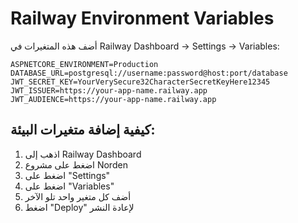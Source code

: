 # Railway Environment Variables

أضف هذه المتغيرات في Railway Dashboard → Settings → Variables:

```
ASPNETCORE_ENVIRONMENT=Production
DATABASE_URL=postgresql://username:password@host:port/database
JWT_SECRET_KEY=YourVerySecure32CharacterSecretKeyHere12345
JWT_ISSUER=https://your-app-name.railway.app
JWT_AUDIENCE=https://your-app-name.railway.app
```

## كيفية إضافة متغيرات البيئة:

1. اذهب إلى Railway Dashboard
2. اضغط على مشروع Norden
3. اضغط على "Settings"
4. اضغط على "Variables"
5. أضف كل متغير واحد تلو الآخر
6. اضغط "Deploy" لإعادة النشر
